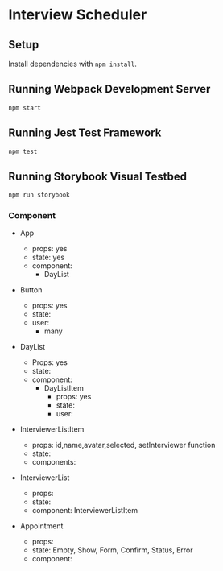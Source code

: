 # Interview Scheduler

## Setup

Install dependencies with `npm install`.

## Running Webpack Development Server

```sh
npm start
```

## Running Jest Test Framework

```sh
npm test
```

## Running Storybook Visual Testbed

```sh
npm run storybook
```

### Component

- App
  - props: yes
  - state: yes
  - component:
    - DayList
- Button

  - props: yes
  - state:
  - user:
    - many

- DayList
  - Props: yes
  - state:
  - component:
    - DayListItem
      - props: yes
      - state:
      - user:
- InterviewerListItem
  - props: id,name,avatar,selected, setInterviewer function
  - state:
  - components:
- InterviewerList
  - props:
  - state:
  - component: InterviewerListItem
- Appointment
  - props:
  - state: Empty, Show, Form, Confirm, Status, Error
  - component:
